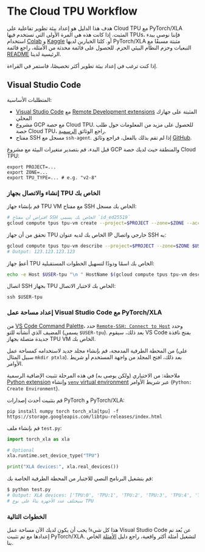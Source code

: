 # The Cloud TPU Workflow

هدف هذا الدليل هو إعداد بيئة تطوير تفاعلية على
Cloud TPU مع PyTorch/XLA المثبت. إذا كانت هذه هي المرة الأولى التي تستخدم فيها TPUs، فإننا
نوصي ببدء استخدام
[Colab](https://colab.sandbox.google.com/github/tensorflow/docs/blob/master/site/en/guide/tpu.ipynb)
و [Kaggle](https://www.kaggle.com/discussions/product-feedback/369338) أو.
كلتا الخيارين لديها PyTorch/XLA مثبتة مسبقًا مع التبعيات وحزم النظام البيئي
الحزم. للحصول على قائمة محدثة من الأمثلة، راجع قائمة [README](https://github.com/pytorch/xla) الرئيسية لدينا.

إذا كنت ترغب في إعداد بيئة تطوير أكثر تخصيصًا، فاستمر في القراءة.

## Visual Studio Code

المتطلبات الأساسية:

- [Visual Studio Code](https://code.visualstudio.com/download) مع [Remote
  Development
  extensions](https://code.visualstudio.com/docs/remote/remote-overview)
  المثبتة على جهازك المحلي
- مشروع GCP مع حصة Cloud TPU. للحصول على مزيد من المعلومات حول طلب
  حصة Cloud TPU، راجع الوثائق [الرسمية](https://cloud.google.com/tpu/docs/quota).
- مفتاح SSH مسجل مع `ssh-agent`. إذا لم تقم بذلك بالفعل، فراجع وثائق
  [GitHub](https://docs.github.com/en/authentication/connecting-to-github-with-ssh/generating-a-new-ssh-key-and-adding-it-to-the-ssh-agent).

قبل البدء، قم بتصدير متغيرات البيئة مع مشروع GCP والمنطقة
حيث لديك حصة Cloud TPU:

```
export PROJECT=...
export ZONE=...
export TPU_TYPE=... # e.g. "v2-8"
```

### إنشاء والاتصال بجهاز TPU الخاص بك

قم بإنشاء جهاز TPU VM مع مفتاح SSH الخاص بك مسجل:

```bash
# افتراض أن مفتاح SSH الخاص بك يسمى `id_ed25519`
gcloud compute tpus tpu-vm create --project=$PROJECT --zone=$ZONE --accelerator-type=$TPU_TYPE --version=tpu-ubuntu2204-base --metadata="ssh-keys=$USER:$(cat ~/.ssh/id_ed25519.pub)" $USER-tpu
```

تحقق من أن جهاز TPU الخاص بك لديه عنوان IP خارجي واتصال SSH به:

```bash
gcloud compute tpus tpu-vm describe --project=$PROJECT --zone=$ZONE $USER-tpu --format="value(networkEndpoints.accessConfig.externalIp)"
# Output: 123.123.123.123
```

أعطِ جهاز TPU الخاص بك اسمًا ودودًا لتسهيل الخطوات المستقبلية:

```bash
echo -e Host $USER-tpu "\n " HostName $(gcloud compute tpus tpu-vm describe --project=$PROJECT --zone=$ZONE $USER-tpu --format="value(networkEndpoints.accessConfig.externalIp)") >> ~/.ssh/config
```

اتصال SSH بجهاز TPU الخاص بك لاختبار الاتصال:

```
ssh $USER-tpu
```

### إعداد مساحة عمل Visual Studio Code مع PyTorch/XLA

من [VS Code Command
Palette](https://code.visualstudio.com/docs/getstarted/userinterface#_command-palette)،
حدد [`Remote-SSH: Connect to
Host`](https://code.visualstudio.com/docs/remote/ssh) وحدد المضيف الذي أنشأته للتو (يسمى `$USER-tpu`). بعد ذلك، سيقوم VS Code بفتح نافذة جديدة متصلة
بجهاز TPU VM الخاص بك.

من المحطة الطرفية المدمجة، قم بإنشاء مجلد جديد لاستخدامه كمساحة عمل (على سبيل المثال
`mkdir ptxla`). بعد ذلك، افتح المجلد من واجهة المستخدم أو شريط الأوامر.

ملاحظة: من الاختياري (ولكن يوصى به) في هذه المرحلة تثبيت الإضافية الرسمية
[Python
extension](https://marketplace.visualstudio.com/items?itemName=ms-python.python)
وإنشاء [`venv` virtual
environment](https://code.visualstudio.com/docs/python/environments#_using-the-create-environment-command)
عبر شريط الأوامر (`Python: Create Environment`).

قم بتثبيت أحدث إصدارات PyTorch و PyTorch/XLA:

```
pip install numpy torch torch_xla[tpu] -f https://storage.googleapis.com/libtpu-releases/index.html
```

قم بإنشاء ملف `test.py`:

```python
import torch_xla as xla

# Optional
xla.runtime.set_device_type("TPU")

print("XLA devices:", xla.real_devices())
```

قم بتشغيل البرنامج النصي للاختبار من المحطة الطرفية الخاصة بك:

```bash
$ python test.py
# Output: XLA devices: ['TPU:0', 'TPU:1', 'TPU:2', 'TPU:3', 'TPU:4', 'TPU:5', 'TPU:6', 'TPU:7']
# سيختلف عدد الأجهزة بناءً على نوع TPU
```

### الخطوات التالية

هذا كل شيء! يجب أن يكون لديك الآن مساحة عمل Visual Studio Code عن بُعد تم إعدادها مع
تم تثبيت PyTorch/XLA. لتشغيل أمثلة أكثر واقعية، راجع دليل [الأمثلة](https://github.com/pytorch/xla/tree/master/examples) الخاص بنا.